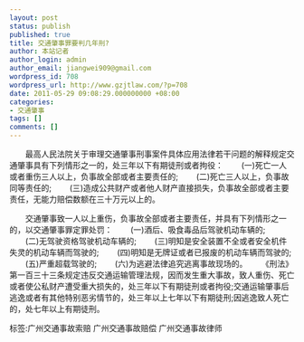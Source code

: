 ```yaml
---
layout: post
status: publish
published: true
title: 交通肇事罪要判几年刑?
author: 本站记者
author_login: admin
author_email: jiangwei909@gmail.com
wordpress_id: 708
wordpress_url: http://www.gzjtlaw.com/?p=708
date: 2011-05-29 09:08:29.000000000 +08:00
categories:
- 交通肇事
tags: []
comments: []
---
```

　　最高人民法院关于审理交通肇事刑事案件具体应用法律若干问题的解释规定交通肇事具有下列情形之一的，处三年以下有期徒刑或者拘役：　　(一)死亡一人或者重伤三人以上，负事故全部或者主要责任的;　　(二)死亡三人以上，负事故同等责任的;　　(三)造成公共财产或者他人财产直接损失，负事故全部或者主要责任，无能力赔偿数额在三十万元以上的。　　交通肇事致一人以上重伤，负事故全部或者主要责任，并具有下列情形之一的，以交通肇事罪定罪处罚：　　(一)酒后、吸食毒品后驾驶机动车辆的;　　(二)无驾驶资格驾驶机动车辆的;　　(三)明知是安全装置不全或者安全机件失灵的机动车辆而驾驶的;　　(四)明知是无牌证或者已报废的机动车辆而驾驶的;　　(五)严重超载驾驶的;　　(六)为逃避法律追究逃离事故现场的。　　《刑法》第一百三十三条规定违反交通运输管理法规，因而发生重大事故，致人重伤、死亡或者使公私财产遭受重大损失的，处三年以下有期徒刑或者拘役;交通运输肇事后逃逸或者有其他特别恶劣情节的，处三年以上七年以下有期徒刑;因逃逸致人死亡的，处七年以上有期徒刑。标签:广州交通事故索赔 广州交通事故赔偿 广州交通事故律师
